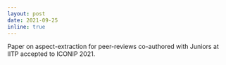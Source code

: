 ```yaml
---
layout: post
date: 2021-09-25
inline: true
---
```


Paper on aspect-extraction for peer-reviews co-authored with Juniors at IITP accepted to ICONIP 2021.
